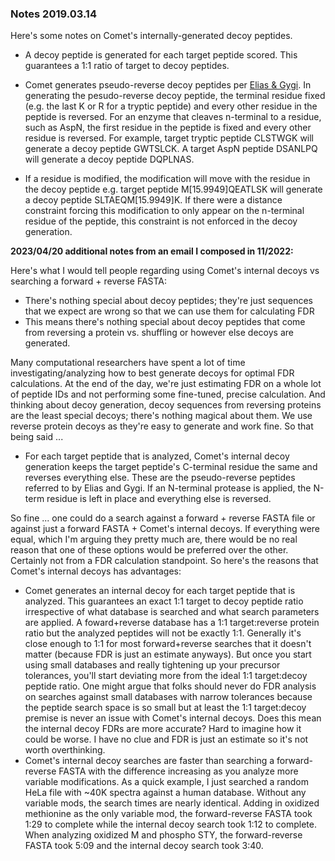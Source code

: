 ### Notes 2019.03.14

Here's some notes on Comet's internally-generated decoy peptides.

- A decoy peptide is generated for each target peptide scored. This guarantees
a 1:1 ratio of target to decoy peptides.

- Comet generates pseudo-reverse decoy peptides per [Elias &amp;
Gygi](https://www.nature.com/articles/nmeth1019).  In generating the
pesudo-reverse decoy peptide, the terminal residue fixed (e.g. the last K or R
for a tryptic peptide) and every other residue in the peptide is
reversed.  For an enzyme that cleaves n-terminal to a residue, such as AspN,
the first residue in the peptide is fixed and every other residue is
reversed.  For example, target tryptic peptide CLSTWGK will generate a decoy
peptide GWTSLCK.  A target AspN peptide DSANLPQ will generate a decoy
peptide DQPLNAS.

- If a residue is modified, the modification will move with the residue in the
decoy peptide e.g. target peptide M[15.9949]QEATLSK will generate a decoy peptide
SLTAEQM[15.9949]K. If there were a distance constraint forcing this
modification to only appear on the n-terminal residue of the peptide, this
constraint is not enforced in the decoy generation.


**2023/04/20 additional notes from an email I composed in 11/2022:**

Here's what I would tell people regarding using Comet's internal decoys vs searching a forward + reverse FASTA:

- There's nothing special about decoy peptides; they're just sequences that we expect are wrong so that we can use them for calculating FDR
- This means there's nothing special about decoy peptides that come from reversing a protein vs. shuffling or however else decoys are generated.

Many computational researchers have spent a lot of time investigating/analyzing how to best generate decoys for optimal FDR calculations.  At the end of the day, we're just estimating FDR on a whole lot of peptide IDs and not performing some fine-tuned, precise calculation.  And thinking about decoy generation, decoy sequences from reversing proteins are the least special decoys; there's nothing magical about them.  We use reverse protein decoys as they're easy to generate and work fine.  So that being said ... 

- For each target peptide that is analyzed, Comet's internal decoy generation keeps the target peptide's C-terminal residue the same and reverses everything else.  These are the pseudo-reverse peptides referred to by Elias and Gygi.  If an N-terminal protease is applied, the N-term residue is left in place and everything else is reversed.

So fine ... one could do a search against a forward + reverse FASTA file or against just a forward FASTA + Comet's internal decoys.  If everything were equal, which I'm arguing they pretty much are, there would be no real reason that one of these options would be preferred over the other.  Certainly not from a FDR calculation standpoint.  So here's the reasons that Comet's internal decoys has advantages:

- Comet generates an internal decoy for each target peptide that is analyzed.  This guarantees an exact 1:1 target to decoy peptide ratio irrespective of what database is searched and what search parameters are applied.  A foward+reverse database has a 1:1 target:reverse protein ratio but the analyzed peptides will not be exactly 1:1.  Generally it's close enough to 1:1 for most forward+reverse searches that it doesn't matter (because FDR is just an estimate anyways).  But once you start using small databases and really tightening up your precursor tolerances, you'll start deviating more from the ideal 1:1 target:decoy peptide ratio.  One might argue that folks should never do FDR analysis on searches against small databases with narrow tolerances because the peptide search space is so small but at least the 1:1 target:decoy premise is never an issue with Comet's internal decoys.  Does this mean the internal decoy FDRs are more accurate?  Hard to imagine how it could be worse.  I have no clue and FDR is just an estimate so it's not worth overthinking.
- Comet's internal decoy searches are faster than searching a forward-reverse FASTA with the difference increasing as you analyze more variable modifications.  As a quick example, I just searched a random HeLa file with ~40K spectra against a human database.  Without any variable mods, the search times are nearly identical.  Adding in oxidized methionine as the only variable mod, the forward-reverse FASTA took 1:29 to complete while the internal decoy search took 1:12 to complete.  When analyzing oxidized M and phospho STY, the forward-reverse FASTA took 5:09 and the internal decoy search took 3:40.
